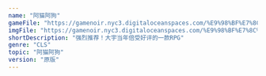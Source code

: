 ```yaml
---
name: "阿猫阿狗"
gameFile: "https://gamenoir.nyc3.digitaloceanspaces.com/%E9%98%BF%E7%8C%AB%E9%98%BF%E7%8B%97/amag.zip"
imgFile: "https://gamenoir.nyc3.digitaloceanspaces.com/%E9%98%BF%E7%8C%AB%E9%98%BF%E7%8B%97/original.webp"
shortDescription: "强烈推荐！大宇当年倍受好评的一款RPG"
genre: "CLS"
topic: "阿猫阿狗"
version: "原版"
---
```

